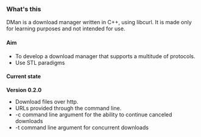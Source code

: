 ### What's this
DMan is a download manager written in C++, using libcurl. It is made only for learning purposes and not intended for use.

#### Aim
 * To develop a download manager that supports a multitude of protocols.
 * Use STL paradigms

#### Current state

**Version 0.2.0**
 * Download files over http.
 * URLs provided through the command line.
 * -c command line argument for the ability to continue canceled downloads
 * -t command line argument for concurrent downloads

